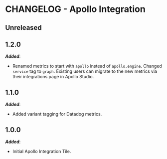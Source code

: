 # CHANGELOG - Apollo Integration

## Unreleased

## 1.2.0

***Added***:

* Renamed metrics to start with `apollo` instead of `apollo.engine`. Changed `service` tag to `graph`. Existing users can migrate to the new metrics via their integrations page in Apollo Studio.

## 1.1.0

***Added***:

* Added variant tagging for Datadog metrics.

## 1.0.0

***Added***:

* Initial Apollo Integration Tile.
